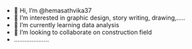 - 👋 Hi, I’m @hemasathvika37
- 👀 I’m interested in graphic design, story writing, drawing,.....
- 🌱 I’m currently learning data analysis
- 💞️ I’m looking to collaborate on construction field
- ....................
<!---
hemasathvika37/hemasathvika37 is a ✨ special ✨ repository because its `README.md` (this file) appears on your GitHub profile.
You can click the Preview link to take a look at your changes.
--->

